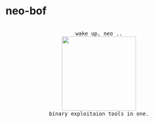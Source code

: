 # neo-bof

<p align="center">
  <br>
  <samp>
    wake up, neo ..<br>
    <img src="https://hamza07-w.github.io/portfolio/img/hamza.jpg" width="200"/><br>
    binary exploitaion tools in one.
  </samp>

</p>

